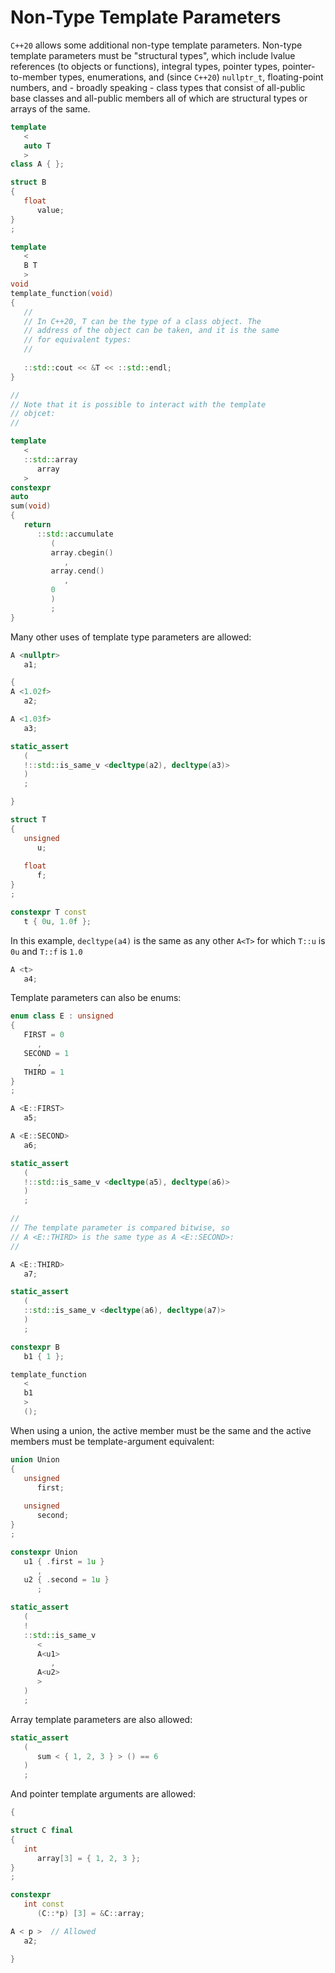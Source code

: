 # Non-Type Template Parameters

`C++20` allows some additional non-type template parameters. Non-type template parameters must be "structural types", which include lvalue references (to objects or functions), integral types, pointer types, pointer-to-member types, enumerations, and (since `C++20`) `nullptr_t`, floating-point numbers, and - broadly speaking - class types that consist of all-public base classes and all-public members all of which are structural types or arrays of the same.

```c++
template
   <
   auto T
   >
class A { };

struct B
{
   float
      value;
}
;

template
   <
   B T
   >
void
template_function(void)
{
   //
   // In C++20, T can be the type of a class object. The
   // address of the object can be taken, and it is the same
   // for equivalent types:
   //
   
   ::std::cout << &T << ::std::endl;
}
```

```c++
//
// Note that it is possible to interact with the template
// objcet:
//

template
   <
   ::std::array
      array
   >
constexpr
auto
sum(void)
{
   return
      ::std::accumulate
         (
         array.cbegin()
            ,
         array.cend()
            ,
         0
         )
         ;
}
```

Many other uses of template type parameters are allowed:

```c++
A <nullptr>
   a1;

{
A <1.02f>
   a2;

A <1.03f>
   a3;

static_assert
   (
   !::std::is_same_v <decltype(a2), decltype(a3)>
   )
   ;

}

struct T
{
   unsigned
      u;
   
   float
      f;
}
;

constexpr T const
   t { 0u, 1.0f };
```

In this example, `decltype(a4)` is the same as any other `A<T>` for which
`T::u` is `0u` and `T::f` is `1.0`

```c++
A <t>
   a4;
```

Template parameters can also be enums:

```c++
enum class E : unsigned
{
   FIRST = 0
      ,
   SECOND = 1
      ,
   THIRD = 1
}
;

A <E::FIRST>
   a5;

A <E::SECOND>
   a6;

static_assert
   (
   !::std::is_same_v <decltype(a5), decltype(a6)>
   )
   ;

//
// The template parameter is compared bitwise, so
// A <E::THIRD> is the same type as A <E::SECOND>:
//

A <E::THIRD>
   a7;

static_assert
   (
   ::std::is_same_v <decltype(a6), decltype(a7)>
   )
   ;
```

```c++
constexpr B
   b1 { 1 };

template_function
   <
   b1
   >
   ();
```

When using a union, the active member must be the same and the active members must be template-argument equivalent:

```c++
union Union
{
   unsigned
      first;
   
   unsigned
      second;
}
;

constexpr Union
   u1 { .first = 1u }
      ,
   u2 { .second = 1u }
      ;

static_assert
   (
   !
   ::std::is_same_v
      <
      A<u1>
         ,
      A<u2>
      >
   )
   ;
```

Array template parameters are also allowed:

```c++
static_assert
   (
      sum < { 1, 2, 3 } > () == 6
   )
   ;
```

And pointer template arguments are allowed:

```c++
{

struct C final
{
   int
      array[3] = { 1, 2, 3 };
}
;

constexpr
   int const
      (C::*p) [3] = &C::array;

A < p >  // Allowed
   a2;

}
```
